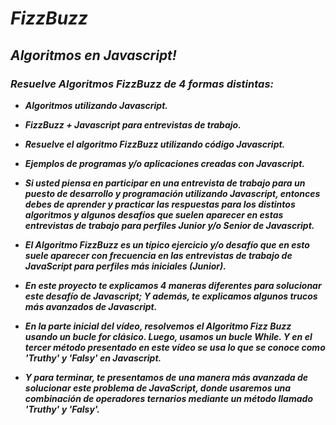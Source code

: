 # **_FizzBuzz_**

## **_Algoritmos en Javascript!_**

### **_Resuelve Algoritmos FizzBuzz de 4 formas distintas:_**

- **_Algoritmos utilizando Javascript._**
  
- **_FizzBuzz + Javascript para entrevistas de trabajo._**
  
- **_Resuelve el algoritmo FizzBuzz utilizando código Javascript._**
  
- **_Ejemplos de programas y/o aplicaciones creadas con Javascript._**

- **_Si usted piensa en participar en una entrevista de trabajo para un puesto de desarrollo y programación utilizando Javascript, entonces debes de aprender y practicar las respuestas para los distintos algoritmos y algunos desafíos que suelen aparecer en estas entrevistas de trabajo para perfiles Junior y/o Senior de Javascript._**

- **_El Algoritmo FizzBuzz es un típico ejercicio y/o desafío que en esto suele aparecer con frecuencia en las entrevistas de trabajo de JavaScript para perfiles más iniciales (Junior)._**

- **_En este proyecto te explicamos 4 maneras diferentes para solucionar este desafío de Javascript; Y además, te explicamos algunos trucos más avanzados de Javascript._**

- **_En la parte inicial del vídeo, resolvemos el Algoritmo Fizz Buzz usando un bucle for clásico. Luego, usamos un bucle While. Y en el tercer método presentado en este vídeo se usa lo que se conoce como 'Truthy' y 'Falsy' en Javascript._**

- **_Y para terminar, te presentamos de una manera más avanzada de solucionar este problema de JavaScript, donde usaremos una combinación de operadores ternarios mediante un método llamado 'Truthy' y 'Falsy'._**
